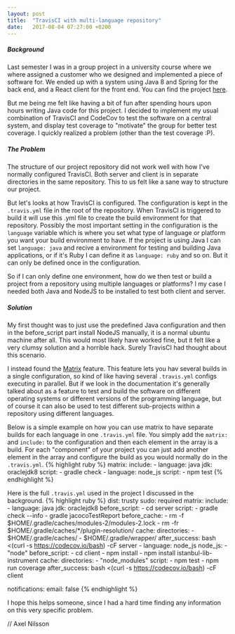 ```yaml
---
layout: post
title:  "TravisCI with multi-language repository"
date:   2017-08-04 07:27:00 +0200
---
```

##### Background
Last semester I was in a group project in a university course where we where assigned a customer who we designed and implemented a piece of software for. We ended up with a system using Java 8 and Spring for the back end, and a React client for the front end. You can find the project [here](https://github.com/2DV603NordVisaProject/nordvisa_calendar).

But me being me felt like having a bit of fun after spending hours upon hours writing Java code for this project. I decided to implement my usual combination of TravisCI and CodeCov to test the software on a central system, and display test coverage to "motivate" the group for better test coverage. I quickly realized a problem (other than the test coverage :P).

##### The Problem
The structure of our project repository did not work well with how I've normally configured TravisCI. Both server and client is in separate directories in the same repository. This to us felt like a sane way to structure our project. 

But let's looks at how TravisCI is configured. The configuration is kept in the `.travis.yml` file in the root of the repository. When TravisCI is triggered to build it will use this .yml file to create the build environment for that repository. Possibly the most important setting in the configuration is the `language` variable which is where you set what type of language or platform you want your build environment to have. If the project is using Java I can set `language: java` and recive a environment for testing and building Java applications, or if it's Ruby I can define it as `language: ruby` and so on. But it can only be defined once in the configuration.

So if I can only define one environment, how do we then test or build a project from a repository using multiple languages or platforms? I my case I needed both Java and NodeJS to be installed to test both client and server.

##### Solution
My first thought was to just use the predefined Java configuration and then in the before_script part install NodeJS manually, it is a normal ubuntu machine after all. This would most likely have worked fine, but it felt like a very clumsy solution and a horrible hack. Surely TravisCI had thought about this scenario.

I instead found the [Matrix](https://docs.travis-ci.com/user/customizing-the-build/#Build-Matrix) feature. This feature lets you hav several builds in a single configuration, so kind of like having several `.travis.yml` configs executing in parallel. But if we look in the documentation it's generally talked about as a feature to test and build the software on different operating systems or different versions of the programming language, but of course it can also be used to test different sub-projects within a repository using different languages.

Below is a simple example on how you can use matrix to have separate builds for each language in one `.travis.yml` file. You simply add the `matrix:` and `include:` to the configuration and then each element in the array is a build. For each "component" of your project you can just add another element in the array and configure the build as you would normally do in the `.travis.yml`.
{% highlight ruby %}
matrix:
  include:
    - language: java
      jdk: oraclejdk8
      script:
        - gradle check
    - language: node_js
      script:
        - npm test
{% endhighlight %}


Here is the full `.travis.yml` used in the project I discussed in the background.
{% highlight ruby %}
dist: trusty
sudo: required
matrix:
  include:
    - language: java
      jdk: oraclejdk8
      before_script:
        - cd server
      script:
        - gradle check --info
        - gradle jacocoTestReport
      before_cache:
        - rm -f  $HOME/.gradle/caches/modules-2/modules-2.lock
        - rm -fr $HOME/.gradle/caches/*/plugin-resolution/
      cache:
        directories:
          - $HOME/.gradle/caches/
          - $HOME/.gradle/wrapper/
      after_success:
        bash <(curl -s https://codecov.io/bash) -cF server
    - language: node_js
      node_js:
        - "node"
      before_script:
        - cd client
        - npm install
        - npm install istanbul-lib-instrument
      cache:
        directories:
          - "node_modules"
      script:
        - npm test
        - npm run coverage
      after_success:
        bash <(curl -s https://codecov.io/bash) -cF client

notifications:
    email: false
{% endhighlight %}

I hope this helps someone, since I had a hard time finding any information on this very specific problem.

// Axel Nilsson